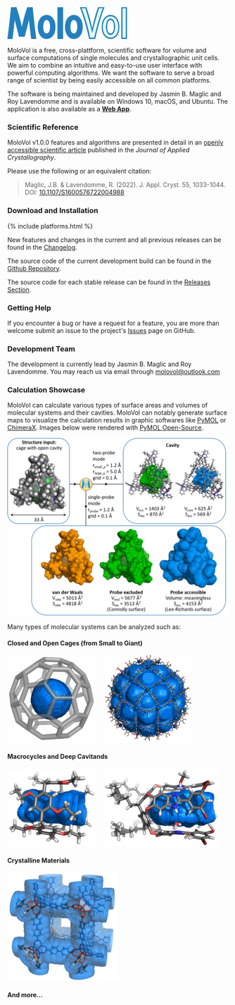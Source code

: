 ---
---

<img class="title" src="/docs/assets/images/wordmark.png" alt="MoloVol wordmark" height="72">

MoloVol is a free, cross-plattform, scientific software for volume and surface 
computations of single molecules and crystallographic unit cells. We aim to 
combine an intuitive and easy-to-use user interface with powerful computing 
algorithms. We want the software to serve a broad range of scientist by being 
easily accessible on all common platforms.

The software is being maintained and developed by Jasmin B. Maglic and Roy Lavendomme
and is available on Windows 10, macOS, and Ubuntu. The application is also available
as a [**Web App**](https://app.molovol.com).

### Scientific Reference
MoloVol v1.0.0 features and algorithms are presented in detail in an 
[openly accessible scientific article](https://doi.org/10.1107/S1600576722004988) 
published in the *Journal of Applied Crystallography*.

Please use the following or an equivalent citation:

> Maglic, J.B. & Lavendomme, R. (2022). J. Appl. Cryst. 55, 1033-1044.\
> DOI: [10.1107/S1600576722004988](https://doi.org/10.1107/S1600576722004988)

### Download and Installation

{% include platforms.html %}

New features and changes in the current and all previous releases can be 
found in the [Changelog](https://github.com/molovol/MoloVol/blob/master/CHANGELOG.md).

The source code of the current development build can be found in the 
[Github Repository](https://github.com/molovol/MoloVol).

The source code for each stable release can be found in the
[Releases Section](https://github.com/molovol/MoloVol/releases).

### Getting Help
If you encounter a bug or have a request for a feature, you are more than welcome 
submit an issue to the project's [Issues](https://github.com/jmaglic/MoloVol/issues) page on GitHub.

### Development Team
The development is currently lead by Jasmin B. Maglic and Roy Lavendomme. 
You may reach us via email through [molovol@outlook.com](mailto:molovol@outlook.com)

### Calculation Showcase
MoloVol can calculate various types of surface areas and volumes of molecular systems and their cavities. MoloVol can notably generate surface maps to visualize the calculation results in graphic softwares like [PyMOL](https://pymol.org/2/) or [ChimeraX](https://www.cgl.ucsf.edu/chimerax/). Images below were rendered with [PyMOL Open-Source](https://github.com/schrodinger/pymol-open-source).

<img src="/docs/assets/images/MoloVol_outputs_tr.png" width="600" style="horizontal-align:middle">

Many types of molecular systems can be analyzed such as:

#### Closed and Open Cages (from Small to Giant)
  <img src="/docs/assets/images/C60_Sexc_tr.png" width="200">     <img src="/docs/assets/images/M48L96_tr.png" width="200">

#### Macrocycles and Deep Cavitands
  <img src="/docs/assets/images/pillar_tr.png" width="200">     <img src="/docs/assets/images/deep_cavitand_tr.png" width="260">

#### Crystalline Materials
  <img src="/docs/assets/images/IRMOF-10_tr.png" width="250">

#### And more...
